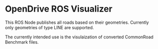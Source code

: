 # OpenDrive ROS Visualizer

This ROS Node publishes all roads based on their geometries. Currently only geometries of type LINE are supported. 

The currently intended use is the visulaization of converted CommonRoad Benchmark files.
